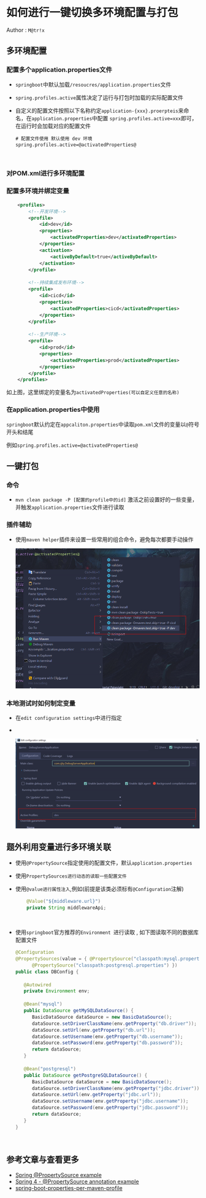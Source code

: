 # 如何进行一键切换多环境配置与打包

Author : `M@tr!x`

## 多环境配置

### 配置多个application.properties文件

- `springboot`中默认加载`/resoucres/application.properties`文件

- `spring.profiles.active`属性决定了运行与打包时加载的实际配置文件

- 自定义的配置文件按照以下名称约定`application-{xxx}.proerpteis`来命名，在`application.properties`中配置 `spring.profiles.active=xxx`即可，在运行时会加载对应的配置文件

  ```properties
  # 配置文件使用 默认使用 dev 环境
  spring.profiles.active=@activatedProperties@
  ```

  ​

### 对POM.xml进行多环境配置

### 配置多环境并绑定变量

```xml
    <profiles>
        <!--开发环境-->
        <profile>
            <id>dev</id>
            <properties>
                <activatedProperties>dev</activatedProperties>
            </properties>
            <activation>
                <activeByDefault>true</activeByDefault>
            </activation>
        </profile>

        <!--持续集成发布环境-->
        <profile>
            <id>cicd</id>
            <properties>
                <activatedProperties>cicd</activatedProperties>
            </properties>
        </profile>

        <!--生产环境-->
        <profile>
            <id>prod</id>
            <properties>
                <activatedProperties>prod</activatedProperties>
            </properties>
        </profile>
    </profiles>
```

如上图，这里绑定的变量名为`activatedProperties(可以自定义任意的名称)`

### 在application.properties中使用

`springboot`默认约定在`appcaliton.properties`中读取`pom.xml`文件的变量以`@`符号开头和结尾

例如`spring.profiles.active=@activatedProperties@`

## 一键打包

### 命令

- `mvn clean package -P [配置的profile中的id]` 激活之前设置好的一些变量，并触发`application.properties`文件进行读取

### 插件辅助

- 使用`maven helper`插件来设置一些常用的组合命令，避免每次都要手动操作

  ![mul-env-1](images/mul-env-1.png)

### 本地测试时如何制定变量

- 在`edit configuration settings`中进行指定

- ​

  ![mul-env-2](images/mul-env-2.png)

## 题外利用变量进行多环境关联

- 使用`@PropertySource`指定使用的配置文件，默认`application.properties`

- 使用`PropertySources进行动态的读取一些配置文件`

- 使用`@value进行属性注入`,例如(前提是该类必须标有`@Configuration`注解)

  ```java
      @Value("${middleware.url}")
      private String middlewareApi;
  ```

  ​

- 使用`springboot`官方推荐的`Environment `进行读取 , 如下图读取不同的数据库配置文件

  ```java
  @Configuration
  @PropertySources(value = { @PropertySource("classpath:mysql.properties"),
        @PropertySource("classpath:postgresql.properties") })
  public class DBConfig {

     @Autowired
     private Environment env;

     @Bean("mysql")
     public DataSource getMySQLDataSource() {
        BasicDataSource dataSource = new BasicDataSource();
        dataSource.setDriverClassName(env.getProperty("db.driver"));
        dataSource.setUrl(env.getProperty("db.url"));
        dataSource.setUsername(env.getProperty("db.username"));
        dataSource.setPassword(env.getProperty("db.password"));
        return dataSource;
     }

     @Bean("postgresql")
     public DataSource getPostgreSQLDataSource() {
        BasicDataSource dataSource = new BasicDataSource();
        dataSource.setDriverClassName(env.getProperty("jdbc.driver"));
        dataSource.setUrl(env.getProperty("jdbc.url"));
        dataSource.setUsername(env.getProperty("jdbc.username"));
        dataSource.setPassword(env.getProperty("jdbc.password"));
        return dataSource;
     }
  }
  ```

  ​

## 参考文章与查看更多

- [Spring @PropertySource example](https://www.mkyong.com/spring/spring-propertysources-example/)
- [Spring 4 - @PropertySource annotation example](https://www.boraji.com/spring-4-propertysource-annotation-example)
- [spring-boot-properties-per-maven-profile](http://dolszewski.com/spring/spring-boot-properties-per-maven-profile/)